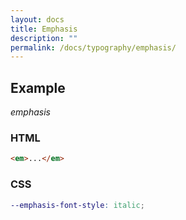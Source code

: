 ```yaml
---
layout: docs
title: Emphasis
description: ""
permalink: /docs/typography/emphasis/
---
```


## Example

<p><em>emphasis</em></p>

### HTML

```html
<em>...</em>
```

### CSS

```scss
--emphasis-font-style: italic;
```
